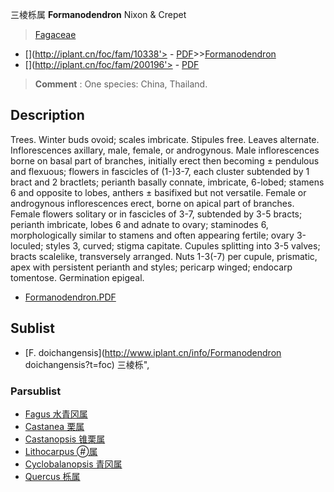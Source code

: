 三棱栎属 **Formanodendron** Nixon & Crepet

> [Fagaceae](http://www.iplant.cn/info/Fagaceae?t=foc)
* [](http://iplant.cn/foc/fam/10338'> - [PDF](http://iplant.cn/foc/pdf/Fagaceae.pdf)>>[Formanodendron](http://www.iplant.cn/info/Formanodendron?t=foc)
* [](http://iplant.cn/foc/fam/200196'> - [PDF](http://www.iplant.cn/foc/pdf/Formanodendron.pdf)

> **Comment** : 
> One species: China, Thailand.

## Description

Trees. Winter buds ovoid; scales imbricate. Stipules free. Leaves alternate. Inflorescences axillary, male, female, or androgynous. Male inflorescences borne on basal part of branches, initially erect then becoming ±  pendulous and flexuous; flowers in fascicles of (1-)3-7, each cluster subtended by 1 bract and 2 bractlets; perianth basally connate, imbricate, 6-lobed; stamens 6 and opposite to lobes, anthers ±  basifixed but not versatile. Female or androgynous inflorescences erect, borne on apical part of branches. Female flowers solitary or in fascicles of 3-7, subtended by 3-5 bracts; perianth imbricate, lobes 6 and adnate to ovary; staminodes 6, morphologically similar to stamens and often appearing fertile; ovary 3-loculed; styles 3, curved; stigma capitate. Cupules splitting into 3-5 valves; bracts scalelike, transversely arranged. Nuts 1-3(-7) per cupule, prismatic, apex with persistent perianth and styles; pericarp winged; endocarp tomentose. Germination epigeal.

* [Formanodendron.PDF](http://iplant.cn/foc/pdf/Formanodendron.pdf)

## Sublist

* [F.  doichangensis](http://www.iplant.cn/info/Formanodendron doichangensis?t=foc) 三棱栎",

### Parsublist

* [Fagus  水青冈属](http://www.iplant.cn/info/Fagus?t=foc)
* [Castanea  栗属](http://www.iplant.cn/info/Castanea?t=foc)
* [Castanopsis  锥栗属](http://www.iplant.cn/info/Castanopsis?t=foc)
* [Lithocarpus  属](http://www.iplant.cn/info/Lithocarpus?t=foc)
* [Cyclobalanopsis  青冈属](http://www.iplant.cn/info/Cyclobalanopsis?t=foc)
* [Quercus  栎属](http://www.iplant.cn/info/Quercus?t=foc)
